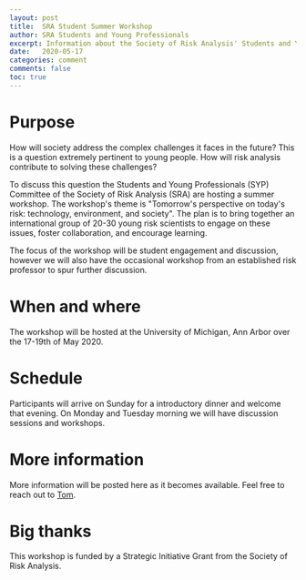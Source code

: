 ```yaml
---
layout: post
title:  SRA Student Summer Workshop
author: SRA Students and Young Professionals
excerpt: Information about the Society of Risk Analysis' Students and Young Professionals' Summer Workshop
date:   2020-05-17
categories: comment
comments: false
toc: true
---
```


# Purpose
How will society address the complex challenges it faces in the future?
This is a question extremely pertinent to young people.
How will risk analysis contribute to solving these challenges?

To discuss this question the Students and Young Professionals (SYP) Committee of the Society of Risk Analysis (SRA) are hosting a summer workshop.
The workshop's theme is "Tomorrow's perspective on today's risk: technology, environment, and society".
The plan is to bring together an international group of 20-30 young risk scientists to engage on these issues, foster collaboration, and encourage learning.

The focus of the workshop will be student engagement and discussion, however we will also have the occasional workshop from an established risk professor to spur further discussion.

# When and where
The workshop will be hosted at the University of Michigan, Ann Arbor over the 17-19th of May 2020.

# Schedule
Participants will arrive on Sunday for a introductory dinner and welcome that evening.
On Monday and Tuesday morning we will have discussion sessions and workshops.


# More information
More information will be posted here as it becomes available.
Feel free to reach out to [Tom](mailto:tom.logan@canterbury.ac.nz).

# Big thanks
This workshop is funded by a Strategic Initiative Grant from the Society of Risk Analysis.
